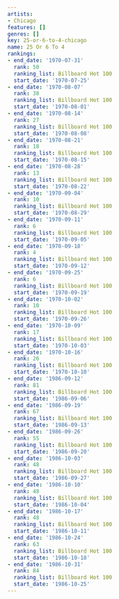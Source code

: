 ```yaml
---
artists:
- Chicago
features: []
genres: []
key: 25-or-6-to-4-chicago
name: 25 Or 6 To 4
rankings:
- end_date: '1970-07-31'
  rank: 50
  ranking_list: Billboard Hot 100
  start_date: '1970-07-25'
- end_date: '1970-08-07'
  rank: 38
  ranking_list: Billboard Hot 100
  start_date: '1970-08-01'
- end_date: '1970-08-14'
  rank: 27
  ranking_list: Billboard Hot 100
  start_date: '1970-08-08'
- end_date: '1970-08-21'
  rank: 18
  ranking_list: Billboard Hot 100
  start_date: '1970-08-15'
- end_date: '1970-08-28'
  rank: 13
  ranking_list: Billboard Hot 100
  start_date: '1970-08-22'
- end_date: '1970-09-04'
  rank: 10
  ranking_list: Billboard Hot 100
  start_date: '1970-08-29'
- end_date: '1970-09-11'
  rank: 6
  ranking_list: Billboard Hot 100
  start_date: '1970-09-05'
- end_date: '1970-09-18'
  rank: 4
  ranking_list: Billboard Hot 100
  start_date: '1970-09-12'
- end_date: '1970-09-25'
  rank: 6
  ranking_list: Billboard Hot 100
  start_date: '1970-09-19'
- end_date: '1970-10-02'
  rank: 10
  ranking_list: Billboard Hot 100
  start_date: '1970-09-26'
- end_date: '1970-10-09'
  rank: 17
  ranking_list: Billboard Hot 100
  start_date: '1970-10-03'
- end_date: '1970-10-16'
  rank: 26
  ranking_list: Billboard Hot 100
  start_date: '1970-10-10'
- end_date: '1986-09-12'
  rank: 81
  ranking_list: Billboard Hot 100
  start_date: '1986-09-06'
- end_date: '1986-09-19'
  rank: 67
  ranking_list: Billboard Hot 100
  start_date: '1986-09-13'
- end_date: '1986-09-26'
  rank: 55
  ranking_list: Billboard Hot 100
  start_date: '1986-09-20'
- end_date: '1986-10-03'
  rank: 48
  ranking_list: Billboard Hot 100
  start_date: '1986-09-27'
- end_date: '1986-10-10'
  rank: 48
  ranking_list: Billboard Hot 100
  start_date: '1986-10-04'
- end_date: '1986-10-17'
  rank: 48
  ranking_list: Billboard Hot 100
  start_date: '1986-10-11'
- end_date: '1986-10-24'
  rank: 63
  ranking_list: Billboard Hot 100
  start_date: '1986-10-18'
- end_date: '1986-10-31'
  rank: 84
  ranking_list: Billboard Hot 100
  start_date: '1986-10-25'
---
```


